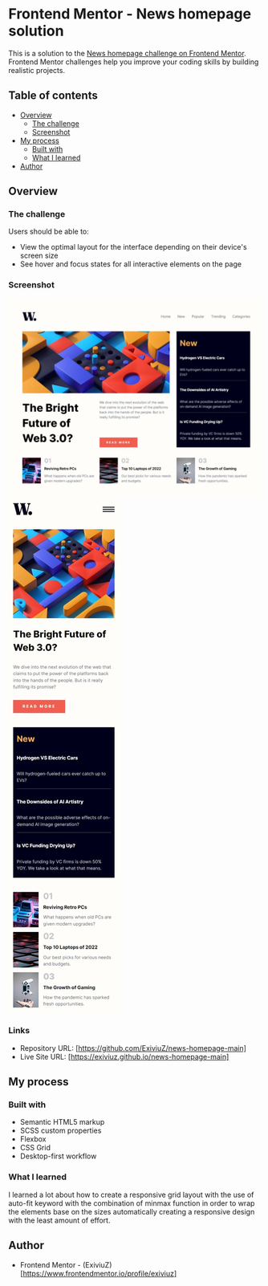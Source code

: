 # Frontend Mentor - News homepage solution

This is a solution to the [News homepage challenge on Frontend Mentor](https://www.frontendmentor.io/challenges/news-homepage-H6SWTa1MFl). Frontend Mentor challenges help you improve your coding skills by building realistic projects.

## Table of contents

- [Overview](#overview)
  - [The challenge](#the-challenge)
  - [Screenshot](#screenshot)
- [My process](#my-process)
  - [Built with](#built-with)
  - [What I learned](#what-i-learned)
- [Author](#author)

## Overview

### The challenge

Users should be able to:

- View the optimal layout for the interface depending on their device's screen size
- See hover and focus states for all interactive elements on the page

### Screenshot

![](./screenshots/web-view.jpeg)
![](./screenshots/mobile-view.jpeg)

### Links

- Repository URL: [https://github.com/ExiviuZ/news-homepage-main]
- Live Site URL: [https://exiviuz.github.io/news-homepage-main]

## My process

### Built with

- Semantic HTML5 markup
- SCSS custom properties
- Flexbox
- CSS Grid
- Desktop-first workflow

### What I learned

I learned a lot about how to create a responsive grid layout with the use of auto-fit keyword with the combination of minmax function in order to wrap the elements base on the sizes automatically creating a responsive design with the least amount of effort.

## Author

- Frontend Mentor - (ExiviuZ)[https://www.frontendmentor.io/profile/exiviuz]
